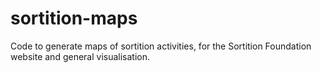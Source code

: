 # sortition-maps
Code to generate maps of sortition activities, for the Sortition Foundation website and general visualisation.
